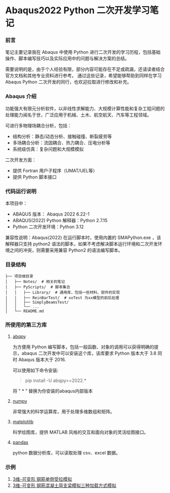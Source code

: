 # Abaqus2022 Python 二次开发学习笔记

### 前言

笔记主要记录我在 Abaqus 中使用 Python 进行二次开发的学习历程，包括基础操作、脚本编写技巧以及实际应用中的问题与解决方案的总结。

需要说明的是，由于个人经验有限，部分内容可能存在不足或疏漏，还请读者结合官方文档和其他专业资料进行参考。
通过这些记录，希望能够帮助到同样在学习 Abaqus Python 二次开发的同行，也欢迎拉取进行修改和补充。


### Abaqus 介绍

功能强大有限元分析软件，以非线性求解能力、大规模计算性能和复杂工程问题的处理能力闻名于世，广泛应用于机械、土木、航空航天、汽车等工程领域。

可进行多物理场耦合分析，包括：
- 结构分析：静态/动态分析、接触碰撞、断裂疲劳等
- 多场耦合分析：流固耦合、热力耦合、压电分析等
- 系统级仿真：复杂问题和大规模模拟

二次开发方面：
- 提供 Fortran 用户子程序（UMAT/UEL等）
- 提供 Python 脚本接口

### 代码运行说明

本项目中：
- ABAQUS 版本： Abaqus 2022 6.22-1
- ABAQUS(2022) Python 解释器：Python 2.7.15
- Python 二次开发环境：Python 3.12


兼容性说明：Abaqus(2022) 在运行脚本时，使用内置的 SMAPython.exe ，该解释器只支持 python2 语法的脚本，如果不考虑解决脚本运行环境和二次开发环境之间的冲突，则需要采用兼容 Python2 的语法编写脚本。

### 目录结构

```plaintext
├── 项目根目录
│   ├── Notes/  # 相关的笔记
│   ├── PyScripts/  # 脚本集合
│   │   ├── Library/  # 通用库，包括一些材料、部件的实现
│   │   ├── ReinBarTest/  # xxTest 为xx模型的前后处理
│   │   ├── SimplyBeamsTest/
│   │   └── ...
│   └── README.md
```

### 所使用的第三方库
1. [abqpy](https://github.com/haiiliin/abqpy)

    为方便用 Python 编写脚本，包括一般函数、对象的调用可以获得明确的提示，abaqus 二次开发中可以安装这个库，该库要求 Python 版本大于 3.8 同时 Abaqus 版本大于 2016.
    
    可以使用如下命令安装:
    
    > pip install -U abqpy==2022.*

    将 " * " 替换为你安装的abaqus内部版本

2. [numpy](https://github.com/numpy/numpy)

   非常强大的科学运算库，用于处理多维数组和矩阵。
3. [matplotlib](https://github.com/matplotlib/matplotlib)

   科学绘图库，提供 MATLAB 风格的交互和面向对象的灵活绘图接口。
4. [pandas](https://github.com/pandas-dev/pandas)

   python 数据分析库，可以读取处理 csv、excel 数据。   

### 示例
1. [3维-可变形 钢筋单侧受拉模拟](./Notes/0_ReinBarTest.md)
2. [3维-可变形 钢筋混凝土简支梁模拟三种加载方式模拟](./Notes/1_SimplyBeamsTest.md)